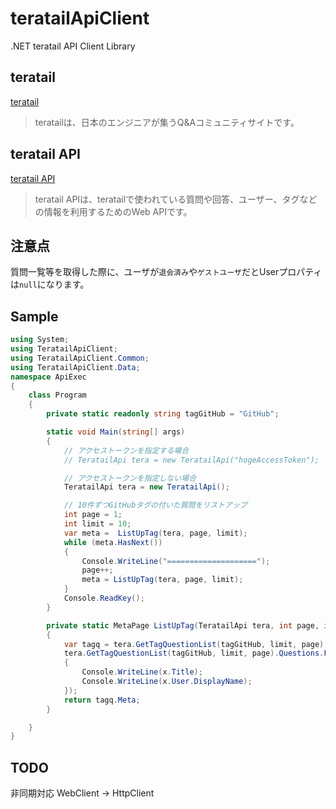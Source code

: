 # teratailApiClient
.NET teratail API Client Library

## teratail
[teratail](https://teratail.com/)
> teratailは、日本のエンジニアが集うQ&Aコミュニティサイトです。

## teratail API
[teratail API](https://teratail.com/api)
> teratail APIは、teratailで使われている質問や回答、ユーザー、タグなどの情報を利用するためのWeb APIです。

## 注意点
質問一覧等を取得した際に、ユーザが`退会済み`や`ゲストユーザ`だとUserプロパティは`null`になります。

## Sample
```csharp
using System;
using TeratailApiClient;
using TeratailApiClient.Common;
using TeratailApiClient.Data;
namespace ApiExec
{
    class Program
    {
        private static readonly string tagGitHub = "GitHub";

        static void Main(string[] args)
        {
            // アクセストークンを指定する場合
            // TeratailApi tera = new TeratailApi("hogeAccessToken");

            // アクセストークンを指定しない場合
            TeratailApi tera = new TeratailApi();

            // 10件ずつGitHubタグの付いた質問をリストアップ
            int page = 1;
            int limit = 10;
            var meta =  ListUpTag(tera, page, limit);
            while (meta.HasNext())
            {
                Console.WriteLine("====================");
                page++;
                meta = ListUpTag(tera, page, limit);
            }
            Console.ReadKey();
        }

        private static MetaPage ListUpTag(TeratailApi tera, int page, int limit)
        {
            var tagq = tera.GetTagQuestionList(tagGitHub, limit, page);
            tera.GetTagQuestionList(tagGitHub, limit, page).Questions.ForEach(x =>
            {
                Console.WriteLine(x.Title);
                Console.WriteLine(x.User.DisplayName);
            });
            return tagq.Meta;
        }

    }
}

```
## TODO
非同期対応
WebClient -> HttpClient
